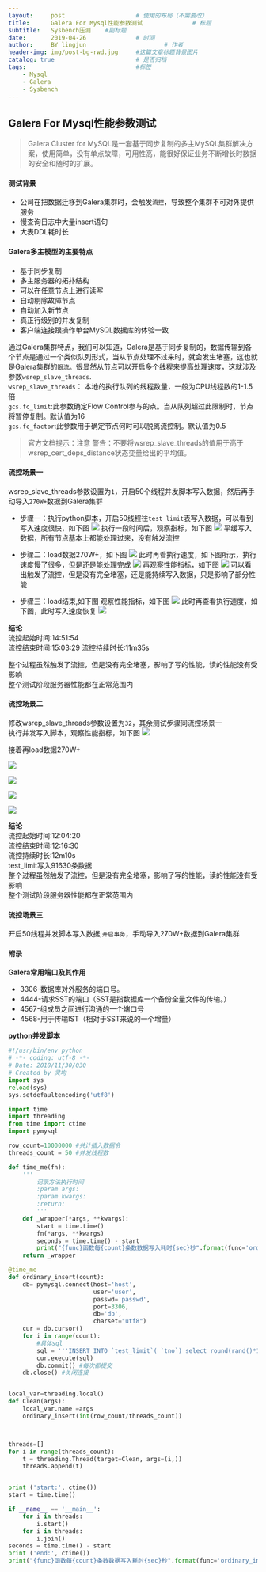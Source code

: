 ```yaml
---
layout:     post   				    # 使用的布局（不需要改）
title:      Galera For Mysql性能参数测试 				# 标题 
subtitle:   Sysbench压测    #副标题
date:       2019-04-26 				# 时间
author:     BY lingjun						# 作者
header-img: img/post-bg-rwd.jpg 	#这篇文章标题背景图片
catalog: true 						# 是否归档
tags:								#标签
    - Mysql
    - Galera
    - Sysbench
---
```


## Galera For Mysql性能参数测试

>Galera Cluster for MySQL是一套基于同步复制的多主MySQL集群解决方案，使用简单，没有单点故障，可用性高，能很好保证业务不断增长时数据的安全和随时的扩展。

#### 测试背景
- 公司在把数据迁移到Galera集群时，会触发`流控`，导致整个集群不可对外提供服务
- 慢查询日志中大量insert语句
- 大表DDL耗时长

#### Galera多主模型的主要特点 
- 基于同步复制
- 多主服务器的拓扑结构
- 可以在任意节点上进行读写
- 自动剔除故障节点
- 自动加入新节点
- 真正行级别的并发复制
- 客户端连接跟操作单台MySQL数据库的体验一致

通过Galera集群特点，我们可以知道，Galera是基于同步复制的，数据传输到各个节点是通过一个类似队列形式，当从节点处理不过来时，就会发生堵塞，这也就是Galera集群的`限流`。很显然从节点可以开启多个线程来提高处理速度，这就涉及参数`wsrep_slave_threads`.  
`wsrep_slave_threads`： 本地的执行队列的线程数量，一般为CPU线程数的1-1.5倍  
`gcs.fc_limit`:此参数确定Flow Control参与的点。当从队列超过此限制时，节点将暂停复制。默认值为16  
`gcs.fc_factor`:此参数用于确定节点何时可以脱离流控制。默认值为0.5
>官方文档提示：注意 警告：不要将wsrep_slave_threads的值用于高于wsrep_cert_deps_distance状态变量给出的平均值。

#### 流控场景一
wsrep_slave_threads参数设置为`1`，开启50个线程并发脚本写入数据，然后再手动导入`270W+`数据到Galera集群

- 步骤一：执行python脚本，开启50线程往`test_limit`表写入数据，可以看到写入速度很快，如下图
![](https://i.loli.net/2019/05/06/5ccfd9307cf34.jpg)
执行一段时间后，观察指标，如下图
![](https://i.loli.net/2019/05/06/5ccfdc4559532.jpg)
平缓写入数据，所有节点基本上都能处理过来，没有触发流控

- 步骤二：load数据270W+，如下图
![](https://i.loli.net/2019/04/30/5cc7f2384f236.jpg)
此时再看执行速度，如下图所示，执行速度慢了很多，但是还是能处理完成
![](https://i.loli.net/2019/05/06/5ccfddc25f537.jpg)
再观察性能指标，如下图
![](https://i.loli.net/2019/05/06/5ccfde5a8e5fc.jpg)
可以看出触发了流控，但是没有完全堵塞，还是能持续写入数据，只是影响了部分性能

- 步骤三：load结束,如下图
观察性能指标，如下图
![](https://i.loli.net/2019/05/06/5ccfe0bc0d0cd.jpg)
此时再查看执行速度，如下图，此时写入速度恢复
![](https://i.loli.net/2019/05/06/5ccfe11de6dd3.jpg)


**结论**  
流控起始时间:14:51:54  
流控结束时间:15:03:29 
流控持续时长:11m35s

整个过程虽然触发了流控，但是没有完全堵塞，影响了写的性能，读的性能没有受影响  
整个测试阶段服务器性能都在正常范围内  


#### 流控场景二
修改wsrep_slave_threads参数设置为`32`，其余测试步骤同流控场景一  
执行并发写入脚本，观察性能指标，如下图
![](https://i.loli.net/2019/05/06/5ccfe8d504faf.jpg)

接着再load数据270W+

![](https://i.loli.net/2019/05/06/5ccfebe6f1e1a.jpg)

![](https://i.loli.net/2019/05/06/5ccfed1e17eb5.jpg)


![](https://i.loli.net/2019/05/07/5cd122bd55a71.jpg)

![](https://i.loli.net/2019/05/07/5cd12372ac3e5.jpg)

**结论**  
流控起始时间:12:04:20  
流控结束时间:12:16:30  
流控持续时长:12m10s  
test_limit写入91630条数据  
整个过程虽然触发了流控，但是没有完全堵塞，影响了写的性能，读的性能没有受影响  
整个测试阶段服务器性能都在正常范围内  



#### 流控场景三 
开启50线程并发脚本写入数据,`开启事务`，手动导入270W+数据到Galera集群













#### 附录

**Galera常用端口及其作用**
- 3306-数据库对外服务的端口号。
- 4444-请求SST的端口（SST是指数据库一个备份全量文件的传输。）
- 4567-组成员之间进行沟通的一个端口号
- 4568-用于传输IST（相对于SST来说的一个增量）

**python并发脚本**
```python
#!/usr/bin/env python
# -*- coding: utf-8 -*-
# Date: 2018/11/30/030
# Created by 灵均
import sys
reload(sys)
sys.setdefaultencoding('utf8')

import time
import threading
from time import ctime
import pymysql

row_count=10000000 #共计插入数据令
threads_count = 50 #并发线程数

def time_me(fn):
    '''
        记录方法执行时间
        :param args:
        :param kwargs:
        :return:
        '''
    def _wrapper(*args, **kwargs):
        start = time.time()
        fn(*args, **kwargs)
        seconds = time.time() - start
        print("{func}函数每{count}条数数据写入耗时{sec}秒".format(func='ordinary_insert', count=args[0], sec=seconds))
    return _wrapper

@time_me
def ordinary_insert(count):
    db= pymysql.connect(host='host',
                        user='user',
                        passwd='passwd',
                        port=3306,
                        db='db',
                        charset="utf8")
    cur = db.cursor()
    for i in range(count):
        #具体sql
        sql = '''INSERT INTO `test_limit`( `tno`) select round(rand()*10000000)'''.format(i)
        cur.execute(sql)
        db.commit() #每次都提交
    db.close() #关闭连接


local_var=threading.local()
def Clean(args):
    local_var.name =args
    ordinary_insert(int(row_count/threads_count))



threads=[]
for i in range(threads_count):
    t = threading.Thread(target=Clean, args=(i,))
    threads.append(t)


print ('start:', ctime())
start = time.time()

if __name__ == '__main__':
    for i in threads:
        i.start()
    for i in threads:
        i.join()
seconds = time.time() - start
print ('end:', ctime())
print("{func}函数每{count}条数数据写入耗时{sec}秒".format(func='ordinary_insert', count=row_count, sec=seconds))
```





